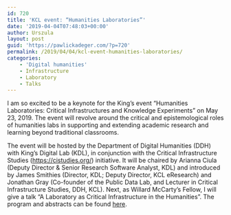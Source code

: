 ```yaml
---
id: 720
title: 'KCL event: “Humanities Laboratories”'
date: '2019-04-04T07:48:03+00:00'
author: Urszula
layout: post
guid: 'https://pawlickadeger.com/?p=720'
permalink: /2019/04/04/kcl-event-humanities-laboratories/
categories:
    - 'Digital humanities'
    - Infrastructure
    - Laboratory
    - Talks
---
```


I am so excited to be a keynote for the King’s event “Humanities Laboratories: Critical Infrastructures and Knowledge Experiments” on May 23, 2019. The event will revolve around the critical and epistemological roles of humanities labs in supporting and extending academic research and learning beyond traditional classrooms.

The event will be hosted by the Department of Digital Humanities (DDH) with King’s Digital Lab (KDL), in conjunction with the Critical Infrastructure Studies (<https://cistudies.org/>) initiative. It will be chaired by Arianna Ciula (Deputy Director &amp; Senior Research Software Analyst, KDL) and introduced by James Smithies (Director, KDL; Deputy Director, KCL eResearch) and Jonathan Gray (Co-founder of the Public Data Lab, and Lecturer in Critical Infrastructure Studies, DDH, KCL). Next, as Willard McCarty’s Fellow, I will give a talk “A Laboratory as Critical Infrastructure in the Humanities”. The program and abstracts can be found [here](https://blogs.kcl.ac.uk/ddh/2019/03/21/event-humanities-laboratories-critical-infrastructures-and-knowledge-experiments-23-05-19/).